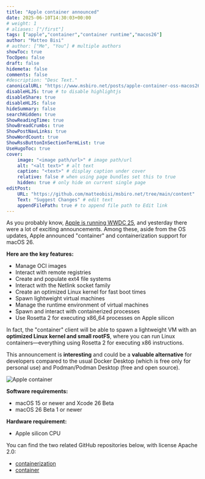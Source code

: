 ```yaml
---
title: "Apple container announced"
date: 2025-06-10T14:30:03+00:00
# weight: 1
# aliases: ["/first"]
tags: ["apple","container","container runtime","macos26"]
author: "Matteo Bisi"
# author: ["Me", "You"] # multiple authors
showToc: true
TocOpen: false
draft: false
hidemeta: false
comments: false
#description: "Desc Text."
canonicalURL: "https://www.msbiro.net/posts/apple-container-oss-macos26/"
disableHLJS: true # to disable highlightjs
disableShare: true
disableHLJS: false
hideSummary: false
searchHidden: true
ShowReadingTime: true
ShowBreadCrumbs: true
ShowPostNavLinks: true
ShowWordCount: true
ShowRssButtonInSectionTermList: true
UseHugoToc: true
cover:
    image: "<image path/url>" # image path/url
    alt: "<alt text>" # alt text
    caption: "<text>" # display caption under cover
    relative: false # when using page bundles set this to true
    hidden: true # only hide on current single page
editPost:
    URL: "https://github.com/matteobisi/msbiro.net/tree/main/content"
    Text: "Suggest Changes" # edit text
    appendFilePath: true # to append file path to Edit link
---
```

As you probably know, [Apple is running WWDC 25](https://developer.apple.com/wwdc25/), and yesterday there were a lot of exciting announcements.
Among these, aside from the OS updates, Apple announced "container" and containerization support for macOS 26.

**Here are the key features:**

- Manage OCI images
- Interact with remote registries
- Create and populate ext4 file systems
- Interact with the Netlink socket family
- Create an optimized Linux kernel for fast boot times
- Spawn lightweight virtual machines
- Manage the runtime environment of virtual machines
- Spawn and interact with containerized processes
- Use Rosetta 2 for executing x86_64 processes on Apple silicon

In fact, the "container" client will be able to spawn a lightweight VM with an **optimized Linux kernel and small rootFS**, where you can run Linux containers—everything using Rosetta 2 for executing x86 instructions.  
  
This announcement is **interesting** and could be a **valuable alternative** for developers compared to the usual Docker Desktop (which is free only for personal use) and Podman/Podman Desktop (free and open source).

![Apple container](landing-movie.gif)

**Software requirements:**

- macOS 15 or newer and Xcode 26 Beta
- macOS 26 Beta 1 or newer

**Hardware requirement:**

- Apple silicon CPU

You can find the two related GitHub repositories below, with license Apache 2.0:

- [containerization](https://github.com/apple/containerization)
- [container](https://github.com/apple/container)
